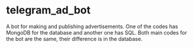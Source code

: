 # telegram_ad_bot
A bot for making and publishing advertisements.
One of the codes has MongoDB for the database and another one has SQL.
Both main codes for the bot are the same, their difference is in the database.
